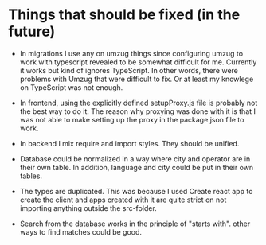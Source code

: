 # Things that should be fixed (in the future)

- In migrations I use any on umzug things since configuring umzug to work with typescript revealed to be somewhat difficult for me. Currently it works but kind of ignores TypeScript. In other words, there were problems with Umzug that were difficult to fix. Or at least my knowlege on TypeScript was not enough.

- In frontend, using the explicitly defined setupProxy.js file is probably not the best way to do it. The reason why proxying was done with it is that I was not able to make setting up the proxy in the package.json file to work.

- In backend I mix require and import styles. They should be unified.

- Database could be normalized in a way where city and operator are in their own table. In addition, language and city could be put in their own tables.

- The types are duplicated. This was because I used Create react app to create the client and apps created with it are quite strict on not importing anything outside the src-folder.

- Search from the database works in the principle of "starts with". other ways to find matches could be good.
